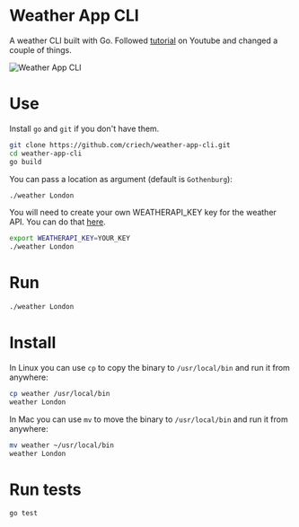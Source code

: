 # Weather App CLI

A weather CLI built with Go. Followed [tutorial](https://www.youtube.com/watch?v=zPYjfgxYO7k) on Youtube and changed a couple of things.

![Weather App CLI](https://github.com/crisecheverria/weather-app-golang/blob/main/terminal.png)

# Use

Install `go` and `git` if you don't have them.

```bash
git clone https://github.com/criech/weather-app-cli.git
cd weather-app-cli
go build
```

You can pass a location as argument (default is `Gothenburg`):

```bash
./weather London
```

You will need to create your own WEATHERAPI_KEY key for the weather API. You can do that [here](https://openweathermap.org/api).

```bash
export WEATHERAPI_KEY=YOUR_KEY
./weather London
```

# Run

```bash
./weather London
```

# Install

In Linux you can use `cp` to copy the binary to `/usr/local/bin` and run it from anywhere:

```bash
cp weather /usr/local/bin
weather London
```

In Mac you can use `mv` to move the binary to `/usr/local/bin` and run it from anywhere:

```bash
mv weather ~/usr/local/bin
weather London
```

# Run tests

```bash
go test
```
